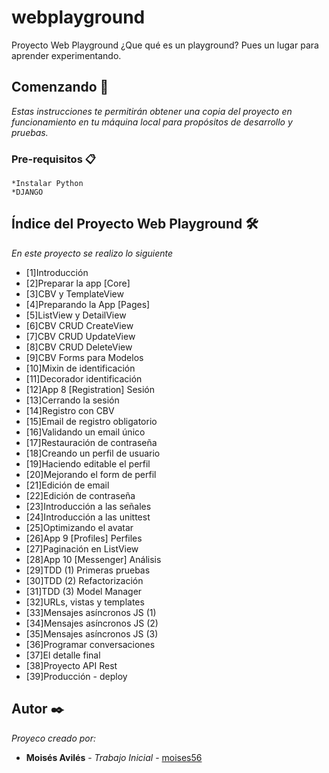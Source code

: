 # webplayground
Proyecto Web Playground 
¿Que qué es un playground? Pues un lugar para aprender experimentando.

## Comenzando 🚀

_Estas instrucciones te permitirán obtener una copia del proyecto en funcionamiento en tu máquina local para propósitos de desarrollo y pruebas._

### Pre-requisitos 📋

```
*Instalar Python
*DJANGO
```


## Índice del Proyecto Web Playground  🛠️
_En este proyecto se realizo lo siguiente_

* [1]Introducción
* [2]Preparar la app [Core]
* [3]CBV y TemplateView
* [4]Preparando la App [Pages]
* [5]ListView y DetailView
* [6]CBV CRUD CreateView
* [7]CBV CRUD UpdateView
* [8]CBV CRUD DeleteView
* [9]CBV Forms para Modelos
* [10]Mixin de identificación
* [11]Decorador identificación
* [12]App 8 [Registration] Sesión
* [13]Cerrando la sesión
* [14]Registro con CBV
* [15]Email de registro obligatorio
* [16]Validando un email único
* [17]Restauración de contraseña
* [18]Creando un perfil de usuario
* [19]Haciendo editable el perfil
* [20]Mejorando el form de perfil
* [21]Edición de email
* [22]Edición de contraseña
* [23]Introducción a las señales
* [24]Introducción a las unittest
* [25]Optimizando el avatar
* [26]App 9 [Profiles] Perfiles
* [27]Paginación en ListView
* [28]App 10 [Messenger] Análisis
* [29]TDD (1) Primeras pruebas
* [30]TDD (2) Refactorización
* [31]TDD (3) Model Manager
* [32]URLs, vistas y templates
* [33]Mensajes asíncronos JS (1)
* [34]Mensajes asíncronos JS (2)
* [35]Mensajes asíncronos JS (3)
* [36]Programar conversaciones
* [37]El detalle final
* [38]Proyecto API Rest 
* [39]Producción - deploy

## Autor ✒️

_Proyeco creado por:_

* **Moisés Avilés** - *Trabajo Inicial* - [moises56](https://github.com/Moises56)

